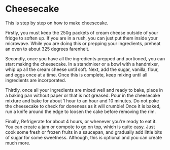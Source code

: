 # Cheesecake
This is step by step on how to make cheesecake. 

Firstly, you must keep the 250g packets of cream cheese outside of your fridge to soften up. If you are in a rush, you can just put them inside your microwave. While you are doing this or prepping your ingredients, preheat an oven to about 325 degrees farenheit. 

Secondly, once you have all the ingredients prepped and portioned, you can start making the cheesecake. In a standmixer or a bowl with a handmixer, whip up all the cream cheese until soft. Next, add the sugar, vanilla, flour, and eggs once at a time. Once this is complete, keep mixing until all ingredients are incorporated. 

Thirdly, once all your ingredients are mixed well and ready to bake, place in a baking pan without paper or that is not greased. Pour in the cheesecake mixture and bake for about 1 hour to an hour and 10 minutes. Do not poke the cheesecake to check for doneness as it will crumble! Once it is baked, run a knife around the edge to loosen the cake before removing the rim.

Finally, Refrigerate for about 4 hours, or whenever you're ready to eat it. You can create a jam or compote to go on top, which is quite easy. Just cook some fresh or frozen fruits in a saucepan, and gradually add little bits of sugar for some sweetness. Although, this is optional and you can create much more. 